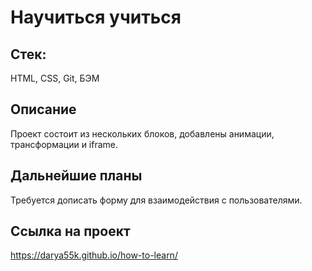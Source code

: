 # Научиться учиться

## Стек:
HTML, CSS, Git, БЭМ

## Описание 
Проект состоит из нескольких блоков, добавлены анимации, трансформации и iframe.
 
## Дальнейшие планы 
Требуется дописать форму для взаимодействия с пользователями.

## Ссылка на проект
https://darya55k.github.io/how-to-learn/
